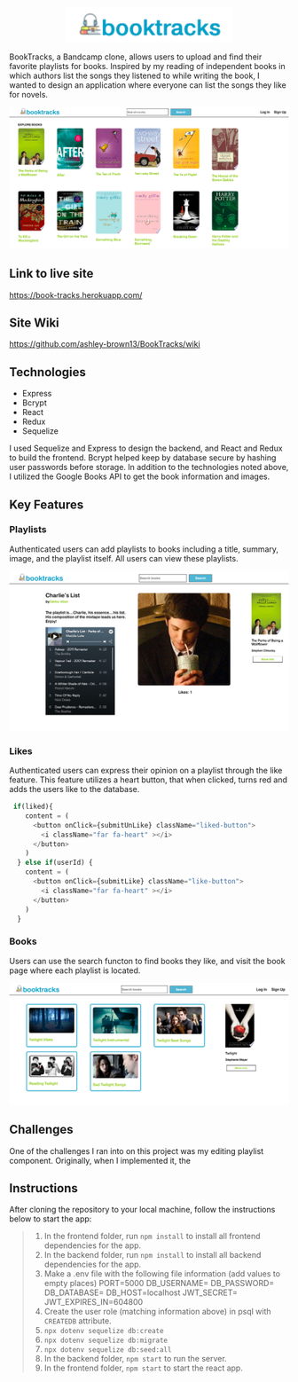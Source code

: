 <p align="center">
  <img width="300px" src="https://github.com/ashley-brown13/BookTracks/blob/main/frontend/public/images/Screen%20Shot%202021-06-04%20at%202.53.41%20PM.png" alt="title and logo">
</p>

BookTracks, a Bandcamp clone, allows users to upload and find their favorite playlists for books. Inspired by my reading of independent books in which authors list the songs they listened to while writing the book, I wanted to design an application where everyone can list the songs they like for novels.

![Home Page](https://github.com/ashley-brown13/BookTracks/blob/main/frontend/public/images/Screen%20Shot%202021-06-04%20at%202.12.36%20PM.png)

## Link to live site
https://book-tracks.herokuapp.com/

## Site Wiki
https://github.com/ashley-brown13/BookTracks/wiki

## Technologies
* Express
* Bcrypt
* React
* Redux
* Sequelize

I used Sequelize and Express to design the backend, and React and Redux to build the frontend. Bcrypt helped keep by database secure by hashing user passwords before storage. In addition to the technologies noted above, I utilized the Google Books API to get the book information and images.

## Key Features

### Playlists

Authenticated users can add playlists to books including a title, summary, image, and the playlist itself. All users can view these playlists.

![Playlist Page](https://github.com/ashley-brown13/BookTracks/blob/main/frontend/public/images/Screen%20Shot%202021-06-04%20at%202.09.43%20PM.png)

### Likes

Authenticated users can express their opinion on a playlist through the like feature. This feature utilizes a heart button, that when clicked, turns red and adds the users like to the database.

```js
 if(liked){
    content = (
      <button onClick={submitUnLike} className="liked-button">
        <i className="far fa-heart" ></i>
      </button>
    )
  } else if(userId) {
    content = (
      <button onClick={submitLike} className="like-button">
        <i className="far fa-heart" ></i>
      </button>
    )
  }
```

### Books

Users can use the search functon to find books they like, and visit the book page where each playlist is located.

![Book Page](https://github.com/ashley-brown13/BookTracks/blob/main/frontend/public/images/Screen%20Shot%202021-06-04%20at%202.48.29%20PM.png)

## Challenges

One of the challenges I ran into on this project was my editing playlist component. Originally, when I implemented it, the

## Instructions
After cloning the repository to your local machine, follow the instructions below to start the app:

>1. In the frontend folder, run `npm install` to install all frontend dependencies for the app.
>2. In the backend folder, run `npm install` to install all backend dependencies for the app.
>3. Make a .env file with the following file information (add values to empty places)
    PORT=5000
    DB_USERNAME=
    DB_PASSWORD=
    DB_DATABASE=
    DB_HOST=localhost
    JWT_SECRET=
    JWT_EXPIRES_IN=604800
>4. Create the user role (matching information above) in psql with `CREATEDB` attribute.
>5. `npx dotenv sequelize db:create`
>6. `npx dotenv sequelize db:migrate`
>7. `npx dotenv sequelize db:seed:all`
>8. In the backend folder, `npm start` to run the server.
>9. In the frontend folder, `npm start` to start the react app.
